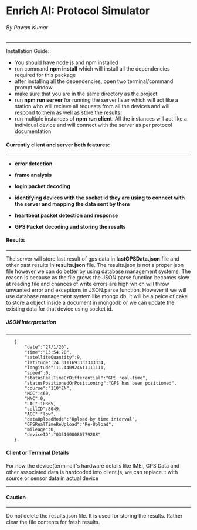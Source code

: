 # Enrich AI: Protocol Simulator
###### By Pawan Kumar
***
Installation Guide:
* You should have node js and npm installed
* run command  __npm install__ which will install all the dependencies required for this package
* after installing all the dependencies, open two terminal/command prompt window
* make sure that you are in the same directory as the project
* run __npm run server__ for running the server lister which will act like a station who will recieve all requests from 
all the devices and will respond to them as well as store the results.
* run multiple instances of __npm run client__. All the instances will act like a individual device and will connect 
with the server as per protocol documentation

#### Currently client and server both features:
*** 
 * __error detection__
 
 * __frame analysis__
 
 * __login packet decoding__
 
 * __identifying devices with the socket id they are using to connect with the server and mapping the data sent by them__
 
 * __heartbeat packet detection and response__
 
 * __GPS Packet decoding and storing the results__
 
 #### Results
 ***
 The server will store last result of gps data in __lastGPSData.json__ file and other past results in __results.json__ file.
 The results.json is not a proper json file however we can do better by using database management systems.
 The reason is because as the file grows the JSON.parse function becomes slow at reading file and chances of write errors 
 are high which will throw unwanted error and exceptions in JSON.parse function. However if we will use database management 
 system like mongo db, it will be a peice of cake to store a object inside a document in mongodb or we can update the existing 
 data for that device using socket id.
 ##### JSON Interpretation
 ***
       {
           "date":"27/1/20",
           "time":"13:54:20",
           "satelliteQuantity":9,
           "latitude":24.3111693333333334,
           "longitude":11.440924611111111,
           "speed":0,
           "statusRealTimeOrDifferential":"GPS real-time",
           "statusPositionedOrPositioning":"GPS has been positioned",
           "course":"110°EN",
           "MCC":460,
           "MNC":0,
           "LAC":10365,
           "cellID":8049,
           "ACC":"low",
           "dataUploadMode":"Upload by time interval",
           "GPSRealTimeReUpload":"Re-Upload",
           "mileage":0,
           "deviceID":"0351608080779288"
       }
  
#### Client or Terminal Details
For now the device(terminal)'s hardware details like IMEI, GPS Data and other associated data is hardcoded into client.js, we can replace it with source or sensor data in actual device
***
#### Caution
***
Do not delete the results.json file. It is used for storing the results. Rather clear the file contents for fresh results.
